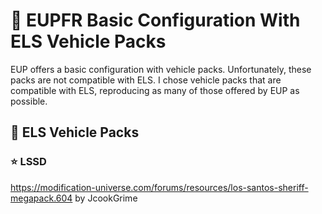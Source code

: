 # 🔧 EUPFR Basic Configuration With ELS Vehicle Packs

EUP offers a basic configuration with vehicle packs. Unfortunately, these packs are not compatible with ELS. I chose vehicle packs that are compatible with ELS, reproducing as many of those offered by EUP as possible.

## 🚗 ELS Vehicle Packs

### ⭐ LSSD

https://modification-universe.com/forums/resources/los-santos-sheriff-megapack.604 by JcookGrime
